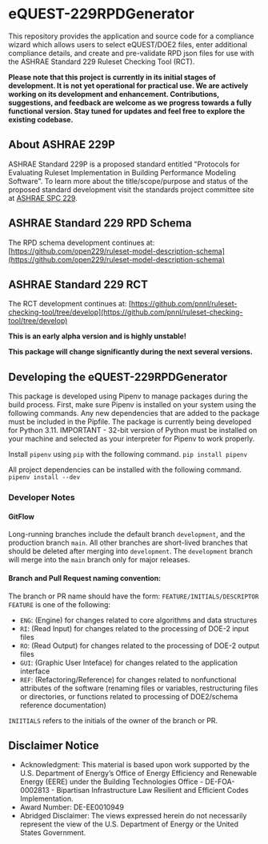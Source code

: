 # eQUEST-229RPDGenerator
This repository provides the application and source code for a compliance wizard which allows users to select eQUEST/DOE2 files, enter additional compliance details, and create and pre-validate RPD json files for use with the ASHRAE Standard 229 Ruleset Checking Tool (RCT). 

**Please note that this project is currently in its initial stages of development. It is not yet operational for practical use. We are actively working on its development and enhancement. Contributions, suggestions, and feedback are welcome as we progress towards a fully functional version. Stay tuned for updates and feel free to explore the existing codebase.**

## About ASHRAE 229P

ASHRAE Standard 229P is a proposed standard entitled "Protocols for Evaluating Ruleset Implementation in Building Performance Modeling Software". To learn more about the title/scope/purpose and status of the proposed standard development visit the standards project committee site at [ASHRAE SPC 229](http://spc229.ashraepcs.org/).

## ASHRAE Standard 229 RPD Schema
The RPD schema development continues at: [https://github.com/open229/ruleset-model-description-schema](https://github.com/open229/ruleset-model-description-schema)

## ASHRAE Standard 229 RCT
The RCT development continues at: [https://github.com/pnnl/ruleset-checking-tool/tree/develop](https://github.com/pnnl/ruleset-checking-tool/tree/develop)

**This is an early alpha version and is highly unstable!**

**This package will change significantly during the next several versions.**

## Developing the eQUEST-229RPDGenerator
This package is developed using Pipenv to manage packages during the build process.  First, make sure Pipenv is installed on your system using the following commands. Any new dependencies that are added to the package must be included in the Pipfile. The package is currently being developed for Python 3.11.  IMPORTANT - 32-bit version of Python must be installed on your machine and selected as your interpreter for Pipenv to work properly.

Install `pipenv` using `pip` with the following command.
`pip install pipenv`

All project dependencies can be installed with the following command.
`pipenv install --dev`

### Developer Notes
#### GitFlow
Long-running branches include the default branch `development`, and the production branch `main`.
All other branches are short-lived branches that should be deleted after merging into `development`.
The `development` branch will merge into the `main` branch only for major releases.

#### Branch and Pull Request naming convention:
The branch or PR name should have the form: `FEATURE/INITIALS/DESCRIPTOR`   
`FEATURE` is one of the following:  
- `ENG`: (Engine) for changes related to core algorithms and data structures  
- `RI`:  (Read Input) for changes related to the processing of DOE-2 input files  
- `RO`:  (Read Output) for changes related to the processing of DOE-2 output files  
- `GUI`: (Graphic User Inteface) for changes related to the application interface
- `REF`: (Refactoring/Reference) for changes related to nonfunctional attributes of the software (renaming files or variables, restructuring files or directories, or functions related to processing of DOE2/schema reference documentation) 

`INIITIALS` refers to the initials of the owner of the branch or PR.

## Disclaimer Notice      
- Acknowledgment: This material is based upon work supported by the U.S. Department of Energy’s Office of Energy Efficiency and Renewable Energy (EERE) under the Building Technologies Office - DE-FOA-0002813 - Bipartisan Infrastructure Law Resilient and Efficient Codes Implementation.  
- Award Number: DE-EE0010949  
- Abridged Disclaimer:  The views expressed herein do not necessarily represent the view of the U.S. Department of Energy or the United States Government.  
